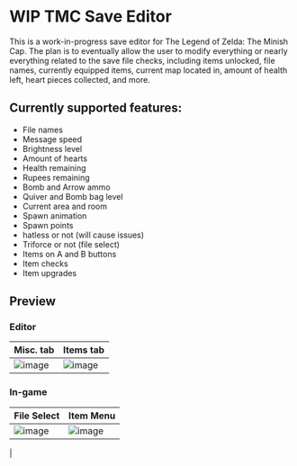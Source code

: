 # WIP TMC Save Editor

This is a work-in-progress save editor for The Legend of Zelda: The Minish Cap. The plan is to eventually allow the user to modify everything or nearly everything related to the save file checks, including items unlocked, file names, currently equipped items, current map located in, amount of health left, heart pieces collected, and more.

## Currently supported features:

* File names
* Message speed
* Brightness level
* Amount of hearts
* Health remaining
* Rupees remaining
* Bomb and Arrow ammo
* Quiver and Bomb bag level
* Current area and room
* Spawn animation
* Spawn points
* hatless or not (will cause issues)
* Triforce or not (file select)
* Items on A and B buttons
* Item checks
* Item upgrades

## Preview
### Editor
| Misc. tab                            | Items tab                            |
| ----------------------------------- | ----------------------------------- |
| ![image](https://github.com/Captainkittyca2/TMC-Save-Editor/assets/68467449/8b9ae139-3bb2-4f4c-8148-c8620f8392d2) | ![image](https://github.com/Captainkittyca2/TMC-Save-Editor/assets/68467449/322b918d-f683-4563-9e72-03c0bf9e4fea) |

### In-game
| File Select                            | Item Menu                            |
| ----------------------------------- | ----------------------------------- |
| ![image](https://github.com/Captainkittyca2/TMC-Save-Editor/assets/68467449/7eaa9eb4-8b92-4a91-ab4a-9ce925ec1a16) | ![image](https://github.com/Captainkittyca2/TMC-Save-Editor/assets/68467449/6018f771-8a22-4754-a1c9-a426d88f9b5f)
 |




